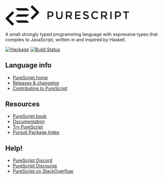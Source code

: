 <img src="logo.png" alt="PureScript" width="392">

A small strongly typed programming language with expressive types that compiles to JavaScript, written in and inspired by Haskell.

[![Hackage](https://img.shields.io/hackage/v/purescript.svg)](http://hackage.haskell.org/package/purescript) [![Build Status](https://github.com/purescript/purescript/actions/workflows/ci.yml/badge.svg?branch=master)](https://github.com/purescript/purescript/actions/workflows/ci.yml)

## Language info

- [PureScript home](http://purescript.org)
- [Releases & changelog](https://github.com/purescript/purescript/releases)
- [Contributing to PureScript](https://github.com/purescript/purescript/blob/master/CONTRIBUTING.md)

## Resources

- [PureScript book](https://book.purescript.org/)
- [Documentation](https://github.com/purescript/documentation)
- [Try PureScript](http://try.purescript.org)
- [Pursuit Package Index](http://pursuit.purescript.org/)

## Help!

- [PureScript Discord](https://discord.gg/sMqwYUbvz6/)
- [PureScript Discourse](https://discourse.purescript.org/)
- [PureScript on StackOverflow](http://stackoverflow.com/questions/tagged/purescript)
